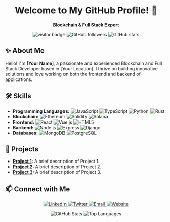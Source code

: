 

<h1 align="center">Welcome to My GitHub Profile! 👋</h1>

<p align="center">
  <strong>Blockchain & Full Stack Expert</strong>
</p>

<p align="center">
  <img src="https://visitor-badge.laobi.icu/badge?page_id=your-username.your-repo-name" alt="visitor badge"/>
  <img src="https://img.shields.io/github/followers/your-username?style=social" alt="GitHub followers"/>
  <img src="https://img.shields.io/github/stars/your-username?style=social" alt="GitHub stars"/>
</p>

## ✨ About Me

Hello! I'm **[Your Name]**, a passionate and experienced Blockchain and Full Stack Developer based in [Your Location]. I thrive on building innovative solutions and love working on both the frontend and backend of applications.

## 🛠️ Skills

- **Programming Languages:** ![JavaScript](https://img.shields.io/badge/-JavaScript-F7DF1E?style=flat&logo=javascript&logoColor=black) ![TypeScript](https://img.shields.io/badge/-TypeScript-007ACC?style=flat&logo=typescript&logoColor=white) ![Python](https://img.shields.io/badge/-Python-3776AB?style=flat&logo=python&logoColor=white) ![Rust](https://img.shields.io/badge/-Rust-000000?style=flat&logo=rust&logoColor=white)
- **Blockchain:** ![Ethereum](https://img.shields.io/badge/-Ethereum-3C3C3D?style=flat&logo=ethereum&logoColor=white) ![Solidity](https://img.shields.io/badge/-Solidity-363636?style=flat&logo=solidity&logoColor=white) ![Solana](https://img.shields.io/badge/-Solana-9945FF?style=flat&logo=solana&logoColor=white)
- **Frontend:** ![React](https://img.shields.io/badge/-React-61DAFB?style=flat&logo=react&logoColor=black) ![Vue.js](https://img.shields.io/badge/-Vue.js-4FC08D?style=flat&logo=vue.js&logoColor=white) ![HTML5](https://img.shields.io/badge/-HTML5-E34F26?style=flat&logo=html5&logoColor=white)
- **Backend:** ![Node.js](https://img.shields.io/badge/-Node.js-339933?style=flat&logo=node.js&logoColor=white) ![Express](https://img.shields.io/badge/-Express-000000?style=flat&logo=express&logoColor=white) ![Django](https://img.shields.io/badge/-Django-092E20?style=flat&logo=django&logoColor=white)
- **Databases:** ![MongoDB](https://img.shields.io/badge/-MongoDB-47A248?style=flat&logo=mongodb&logoColor=white) ![PostgreSQL](https://img.shields.io/badge/-PostgreSQL-336791?style=flat&logo=postgresql&logoColor=white)

## 🚀 Projects

- **[Project 1](https://link-to-project1.com):** A brief description of Project 1.
- **[Project 2](https://link-to-project2.com):** A brief description of Project 2.
- **[Project 3](https://link-to-project3.com):** A brief description of Project 3.

## 📫 Connect with Me

<p align="center">
  <a href="https://www.linkedin.com/in/your-profile" target="_blank">
    <img src="https://img.shields.io/badge/-LinkedIn-0077B5?style=flat&logo=linkedin&logoColor=white" alt="LinkedIn">
  </a>
  <a href="https://twitter.com/your-profile" target="_blank">
    <img src="https://img.shields.io/badge/-Twitter-1DA1F2?style=flat&logo=twitter&logoColor=white" alt="Twitter">
  </a>
  <a href="mailto:your-email@example.com">
    <img src="https://img.shields.io/badge/-Email-D14836?style=flat&logo=gmail&logoColor=white" alt="Email">
  </a>
  <a href="https://your-website.com" target="_blank">
    <img src="https://img.shields.io/badge/-Website-000000?style=flat&logo=wordpress&logoColor=white" alt="Website">
  </a>
</p>

<p align="center">
  <img src="https://github-readme-stats.vercel.app/api?username=your-username&show_icons=true&theme=radical" alt="GitHub Stats">
  <img src="https://github-readme-stats.vercel.app/api/top-langs/?username=your-username&layout=compact&theme=radical" alt="Top Languages">
</p>
